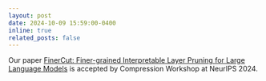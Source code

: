 ```yaml
---
layout: post
date: 2024-10-09 15:59:00-0400
inline: true
related_posts: false
---
```

Our paper [FinerCut: Finer-grained Interpretable Layer Pruning for Large Language Models](https://arxiv.org/abs/2405.18218) 
is accepted by Compression Workshop at NeurIPS 2024.